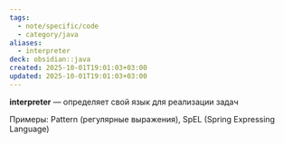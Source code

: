 ```yaml
---
tags:
  - note/specific/code
  - category/java
aliases:
  - interpreter
deck: obsidian::java
created: 2025-10-01T19:01:03+03:00
updated: 2025-10-01T19:01:03+03:00
---
```


**interpreter**
—
определяет свой язык для реализации задач

Примеры: Pattern (регулярные выражения), SpEL (Spring Expressing Language)
